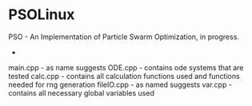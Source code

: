 # PSOLinux
PSO - An Implementation of Particle Swarm Optimization, in progress.

- <insert more contextual info and function here >

main.cpp - as name suggests
ODE.cpp - contains ode systems that are tested
calc.cpp - contains all calculation functions used and functions needed for rng generation
fileIO.cpp - as named suggests
var.cpp - contains all necessary global variables used

